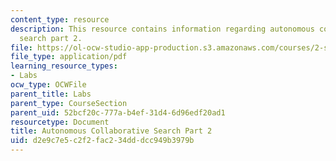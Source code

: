 ```yaml
---
content_type: resource
description: This resource contains information regarding autonomous collaborative
  search part 2.
file: https://ol-ocw-studio-app-production.s3.amazonaws.com/courses/2-s998-marine-autonomy-sensing-and-communications-spring-2012/d2e9c7e5c2f2fac234dddcc949b3979b_MIT2_S998S12_Lab14.pdf
file_type: application/pdf
learning_resource_types:
- Labs
ocw_type: OCWFile
parent_title: Labs
parent_type: CourseSection
parent_uid: 52bcf20c-777a-b4ef-31d4-6d96edf20ad1
resourcetype: Document
title: Autonomous Collaborative Search Part 2
uid: d2e9c7e5-c2f2-fac2-34dd-dcc949b3979b
---
```


